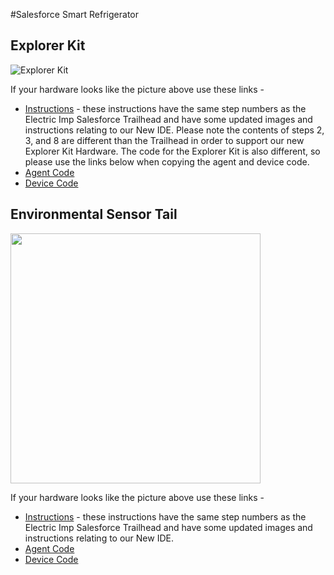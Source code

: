 #Salesforce Smart Refrigerator

## Explorer Kit

![Explorer Kit](http://i.imgur.com/6JssX74.png)

If your hardware looks like the picture above use these links -

* [Instructions](https://github.com/electricimp/Salesforce/blob/master/examples/SmartRefrigerator/ExplorerKitInstructions.md) - these instructions have the same step numbers as the Electric Imp Salesforce Trailhead and have some updated images and instructions relating to our New IDE. Please note the contents of steps 2, 3, and 8 are different than the Trailhead in order to support our new Explorer Kit Hardware.  The code for the Explorer Kit is also different, so please use the links below when copying the agent and device code.
* [Agent Code](https://raw.githubusercontent.com/electricimp/Salesforce/master/examples/SmartRefrigerator/SmartRefrigerator_ExplorerKit_Salesforce.agent.nut)
* [Device Code](https://raw.githubusercontent.com/electricimp/Salesforce/master/examples/SmartRefrigerator/SmartRefrigerator_ExplorerKit_Salesforce.device.nut)

## Environmental Sensor Tail

<img src="http://i.imgur.com/erBvo7d.jpg" width="400">

If your hardware looks like the picture above use these links -

* [Instructions](https://github.com/electricimp/Salesforce/blob/master/examples/SmartRefrigerator/EnvTailInstructions.md) - these instructions have the same step numbers as the Electric Imp Salesforce Trailhead and have some updated images and instructions relating to our New IDE.
* [Agent Code](https://raw.githubusercontent.com/electricimp/Salesforce/master/examples/SmartRefrigerator/SmartRefrigerator_Salesforce.agent.nut)
* [Device Code](https://raw.githubusercontent.com/electricimp/Salesforce/master/examples/SmartRefrigerator/SmartRefrigerator_Salesforce.device.nut)
